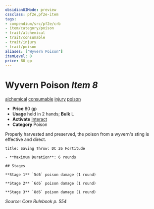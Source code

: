 ```yaml
---
obsidianUIMode: preview
cssclass: pf2e,pf2e-item
tags:
- compendium/src/pf2e/crb
- item/category/poison
- trait/alchemical
- trait/consumable
- trait/injury
- trait/poison
aliases: ["Wyvern Poison"]
itemLevel: 8
price: 80 gp
---
```

# Wyvern Poison *Item 8*  
[alchemical](../../../rules/traits/alchemical.md)  [consumable](../../../rules/traits/consumable.md)  [injury](../../../rules/traits/injury.md)  [poison](../../../rules/traits/poison.md)  

- **Price** 80 gp
- **Usage** held in 2 hands; **Bulk** L
- **Activate** [Interact](../../../rules/actions/interact.md)
- **Category** Poison

Properly harvested and preserved, the poison from a wyvern's sting is effective and direct.

```ad-inline-affliction
title: Saving Throw: DC 26 Fortitude

- **Maximum Duration**: 6 rounds

## Stages

**Stage 1** `5d6` poison damage (1 round)

**Stage 2** `6d6` poison damage (1 round)

**Stage 3** `8d6` poison damage (1 round)
```

*Source: Core Rulebook p. 554*